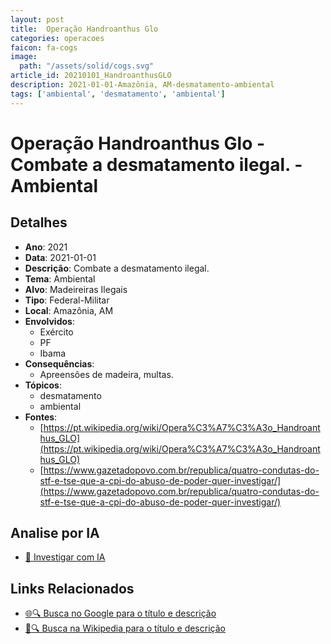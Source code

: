 ```yaml
---
layout: post
title:  Operação Handroanthus Glo
categories: operacoes
faicon: fa-cogs
image:
  path: "/assets/solid/cogs.svg"
article_id: 20210101_HandroanthusGLO
description: 2021-01-01-Amazônia, AM-desmatamento-ambiental
tags: ['ambiental', 'desmatamento', 'ambiental']
---
```


# Operação Handroanthus Glo - Combate a desmatamento ilegal. - Ambiental

## Detalhes
- **Ano**: 2021
- **Data**: 2021-01-01
- **Descrição**: Combate a desmatamento ilegal.
- **Tema**: Ambiental
- **Alvo**: Madeireiras Ilegais
- **Tipo**: Federal-Militar
- **Local**: Amazônia, AM
- **Envolvidos**:
  - Exército
  - PF
  - Ibama
- **Consequências**:
  - Apreensões de madeira, multas.
- **Tópicos**:
  - desmatamento
  - ambiental
- **Fontes**:
  - [https://pt.wikipedia.org/wiki/Opera%C3%A7%C3%A3o_Handroanthus_GLO](https://pt.wikipedia.org/wiki/Opera%C3%A7%C3%A3o_Handroanthus_GLO)
  - [https://www.gazetadopovo.com.br/republica/quatro-condutas-do-stf-e-tse-que-a-cpi-do-abuso-de-poder-quer-investigar/](https://www.gazetadopovo.com.br/republica/quatro-condutas-do-stf-e-tse-que-a-cpi-do-abuso-de-poder-quer-investigar/)

## Analise por IA
- [🤖 Investigar com IA](https://www.perplexity.ai/search?q=%22opera%C3%A7%C3%A3o%20policial%20Brasil%22%20Opera%C3%A7%C3%A3o%20Handroanthus%20Glo%20Combate%20a%20desmatamento%20ilegal.%20Amaz%C3%B4nia%2C%20AM%202021-01-01)

## Links Relacionados
- [🌐🔍 Busca no Google para o título e descrição](https://www.google.com/search?q=%22opera%C3%A7%C3%A3o%20policial%20Brasil%22%20Opera%C3%A7%C3%A3o%20Handroanthus%20Glo%20Combate%20a%20desmatamento%20ilegal.%20Amaz%C3%B4nia%2C%20AM%202021-01-01)
- [📖🔍 Busca na Wikipedia para o título e descrição](https://pt.wikipedia.org/w/index.php?search=%22opera%C3%A7%C3%A3o%20policial%20Brasil%22%20Opera%C3%A7%C3%A3o%20Handroanthus%20Glo%20Combate%20a%20desmatamento%20ilegal.%20Amaz%C3%B4nia%2C%20AM%202021-01-01)


